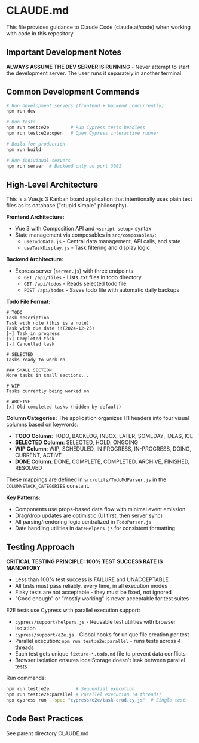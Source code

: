 # CLAUDE.md

This file provides guidance to Claude Code (claude.ai/code) when working with code in this repository.

## Important Development Notes

**ALWAYS ASSUME THE DEV SERVER IS RUNNING** - Never attempt to start the development server. The user runs it separately in another terminal.

## Common Development Commands

```bash
# Run development servers (frontend + backend concurrently)
npm run dev

# Run tests
npm run test:e2e        # Run Cypress tests headless
npm run test:e2e:open   # Open Cypress interactive runner

# Build for production
npm run build

# Run individual servers
npm run server  # Backend only on port 3001
```

## High-Level Architecture

This is a Vue.js 3 Kanban board application that intentionally uses plain text files as its database ("stupid simple" philosophy).

**Frontend Architecture:**
- Vue 3 with Composition API and `<script setup>` syntax
- State management via composables in `src/composables/`:
  - `useTodoData.js` - Central data management, API calls, and state
  - `useTaskDisplay.js` - Task filtering and display logic

**Backend Architecture:**
- Express server (`server.js`) with three endpoints:
  - `GET /api/files` - Lists .txt files in todo directory
  - `GET /api/todos` - Reads selected todo file
  - `POST /api/todos` - Saves todo file with automatic daily backups

**Todo File Format:**
```
# TODO
Task description
Task with note (this is a note)
Task with due date !!(2024-12-25)
[~] Task in progress
[x] Completed task
[-] Cancelled task

# SELECTED
Tasks ready to work on

### SMALL SECTION
More tasks in small sections...

# WIP
Tasks currently being worked on

# ARCHIVE
[x] Old completed tasks (hidden by default)
```

**Column Categories:**
The application organizes H1 headers into four visual columns based on keywords:
- **TODO Column**: TODO, BACKLOG, INBOX, LATER, SOMEDAY, IDEAS, ICE
- **SELECTED Column**: SELECTED, HOLD, ONGOING
- **WIP Column**: WIP, SCHEDULED, IN PROGRESS, IN-PROGRESS, DOING, CURRENT, ACTIVE
- **DONE Column**: DONE, COMPLETE, COMPLETED, ARCHIVE, FINISHED, RESOLVED

These mappings are defined in `src/utils/TodoMdParser.js` in the `COLUMNSTACK_CATEGORIES` constant.

**Key Patterns:**
- Components use props-based data flow with minimal event emission
- Drag/drop updates are optimistic (UI first, then server sync)
- All parsing/rendering logic centralized in `TodoParser.js`
- Date handling utilities in `dateHelpers.js` for consistent formatting

## Testing Approach

**CRITICAL TESTING PRINCIPLE: 100% TEST SUCCESS RATE IS MANDATORY**
- Less than 100% test success is FAILURE and UNACCEPTABLE
- All tests must pass reliably, every time, in all execution modes
- Flaky tests are not acceptable - they must be fixed, not ignored
- "Good enough" or "mostly working" is never acceptable for test suites

E2E tests use Cypress with parallel execution support:
- `cypress/support/helpers.js` - Reusable test utilities with browser isolation
- `cypress/support/e2e.js` - Global hooks for unique file creation per test
- Parallel execution: `npm run test:e2e:parallel` - runs tests across 4 threads
- Each test gets unique `fixture-*.todo.md` file to prevent data conflicts
- Browser isolation ensures localStorage doesn't leak between parallel tests

Run commands:
```bash
npm run test:e2e          # Sequential execution
npm run test:e2e:parallel # Parallel execution (4 threads)
npx cypress run --spec "cypress/e2e/task-crud.cy.js"  # Single test
```

## Code Best Practices
See parent directory CLAUDE.md
